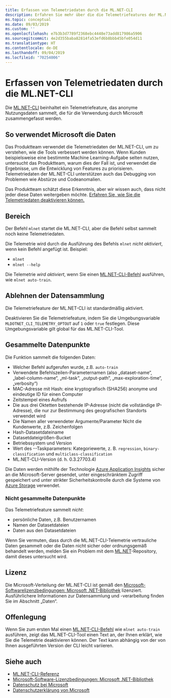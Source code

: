 ```yaml
---
title: Erfassen von Telemetriedaten durch die ML.NET-CLI
description: Erfahren Sie mehr über die die Telemetriefeatures der ML.NET-CLI, die Nutzungsinformationen für die Analyse darüber erfassen, welche Daten gesammelt werden. Erfahren Sie auch, wie Sie diese Features deaktivieren können. Außerdem finden Sie hier Links zur .NET-Lizenzvereinbarung und Informationen zur Einhaltung der DSGVO durch Microsoft.
ms.topic: conceptual
ms.date: 09/03/2019
ms.custom: ''
ms.openlocfilehash: e7b3b3d7789f2368ebc4448e73add817986a5906
ms.sourcegitcommit: 4e2d355baba82814fa53efd6b8bbb45bfe054d11
ms.translationtype: HT
ms.contentlocale: de-DE
ms.lasthandoff: 09/04/2019
ms.locfileid: "70254006"
---
```

# <a name="telemetry-collection-by-the-mlnet-cli"></a>Erfassen von Telemetriedaten durch die ML.NET-CLI

Die [ML.NET-CLI](https://aka.ms/mlnet-cli) beinhaltet ein Telemetriefeature, das anonyme Nutzungsdaten sammelt, die für die Verwendung durch Microsoft zusammengefasst werden.

## <a name="how-microsoft-uses-the-data"></a>So verwendet Microsoft die Daten

Das Produktteam verwendet die Telemetriedaten der ML.NET-CLI, um zu verstehen, wie die Tools verbessert werden können. Wenn Kunden beispielsweise eine bestimmte Machine Learning-Aufgabe selten nutzen, untersucht das Produktteam, warum dies der Fall ist, und verwendet die Ergebnisse, um die Entwicklung von Features zu priorisieren. Telemetriedaten der ML.NET-CLI unterstützen auch das Debugging von Problemen wie Abstürze und Codeanomalien. 

Das Produktteam schätzt diese Erkenntnis, aber wir wissen auch, dass nicht jeder diese Daten weitergeben möchte. [Erfahren Sie, wie Sie die Telemetriedaten deaktivieren können.](#opt-out-of-data-collection)

## <a name="scope"></a>Bereich

Der Befehl `mlnet` startet die ML.NET-CLI, aber die Befehl selbst sammelt noch keine Telemetriedaten.

Die Telemetrie wird durch die Ausführung des Befehls `mlnet` *nicht aktiviert*, wenn kein Befehl angefügt ist. Beispiel:

- `mlnet`
- `mlnet --help`

Die Telemetrie *wird aktiviert*, wenn Sie einen [ML.NET-CLI-Befehl](../reference/ml-net-cli-reference.md) ausführen, wie `mlnet auto-train`.

## <a name="opt-out-of-data-collection"></a>Ablehnen der Datensammlung

Die Telemetriefeature der ML.NET-CLI ist standardmäßig aktiviert.

Deaktivieren Sie die Telemetriefeature, indem Sie die Umgebungsvariable `MLDOTNET_CLI_TELEMETRY_OPTOUT` auf `1` oder `true` festlegen. Diese Umgebungsvariable gilt global für das ML.NET-CLI-Tool.

## <a name="data-points-collected"></a>Gesammelte Datenpunkte

Die Funktion sammelt die folgenden Daten:

- Welcher Befehl aufgerufen wurde, z.B. `auto-train`
- Verwendete Befehlszeilen-Parameternamen (also „dataset-name“, „label-column-name“, „ml-task“, „output-path“, „max-exploration-time“, „verbosity“)
- MAC-Adresse mit Hash: eine kryptografisch (SHA256) anonyme und eindeutige ID für einen Computer
- Zeitstempel eines Aufrufs
- Die aus drei Oktetten bestehende IP-Adresse (nicht die vollständige IP-Adresse), die nur zur Bestimmung des geografischen Standorts verwendet wird
- Die Namen aller verwendeter Argumente/Parameter Nicht die Kundenwerte, z.B. Zeichenfolgen
- Hash-Datasetdateiname
- Datasetdateigrößen-Bucket
- Betriebssystem und Version
- Wert des --Taskparameters: Kategoriewerte, z. B. `regression`, `binary-classification` und `multiclass-classification`
- ML.NET-CLI-Version (d. h. 0.3.27703.4)

Die Daten werden mithilfe der Technologie [Azure Application Insights](https://azure.microsoft.com/services/application-insights/) sicher an die Microsoft-Server gesendet, unter eingeschränktem Zugriff gespeichert und unter strikter Sicherheitskontrolle durch die Systeme von [Azure Storage](https://azure.microsoft.com/services/storage/) verwendet.

### <a name="data-points-not-collected"></a>Nicht gesammelte Datenpunkte
Das Telemetriefeature sammelt *nicht*:
- persönliche Daten, z.B. Benutzernamen
- Namen der Datasetdateien
- Daten aus den Datasetdateien

Wenn Sie vermuten, dass durch die ML.NET-CLI-Telemetrie vertrauliche Daten gesammelt oder die Daten nicht sicher oder ordnungsgemäß behandelt werden, melden Sie ein Problem mit dem [ML.NET](https://github.com/dotnet/machinelearning)-Repository, damit dieses untersucht wird.

## <a name="license"></a>Lizenz

Die Microsoft-Verteilung der ML.NET-CLI ist gemäß den [Microsoft-Softwarelizenzbedingungen: Microsoft .NET-Bibliothek](https://aka.ms/dotnet-core-eula) lizenziert. Ausführlichere Informationen zur Datensammlung und -verarbeitung finden Sie im Abschnitt „Daten“.

## <a name="disclosure"></a>Offenlegung

Wenn Sie zum ersten Mal einen [ML.NET-CLI-Befehl](../reference/ml-net-cli-reference.md) wie `mlnet auto-train` ausführen, zeigt das ML.NET-CLI-Tool einen Text an, der Ihnen erklärt, wie Sie die Telemetrie deaktivieren können. Der Text kann abhängig von der von Ihnen ausgeführten Version der CLI leicht variieren.

## <a name="see-also"></a>Siehe auch
- [ML.NET-CLI-Referenz](../reference/ml-net-cli-reference.md)
- [Microsoft-Software-Lizenzbedingungen: Microsoft .NET-Bibliothek](https://aka.ms/dotnet-core-eula)
- [Datenschutz bei Microsoft](https://www.microsoft.com/trustcenter/privacy/)
- [Datenschutzerklärung von Microsoft](https://privacy.microsoft.com/privacystatement)
